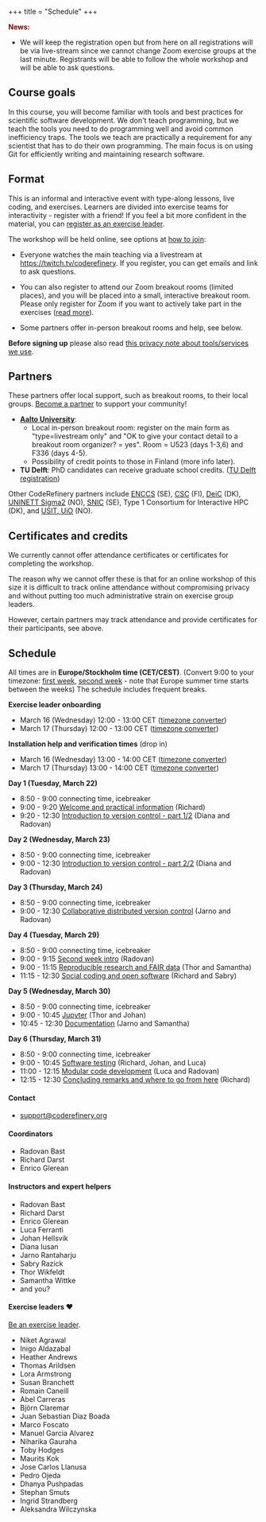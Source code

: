 +++
title = "Schedule"
+++

<div class="alert alert-info">
<span style="color:darkred;font-weight:bold">News:</span>

- We will keep the registration open but from here on all registrations will be
  via live-stream since we cannot change Zoom exercise groups
  at the last minute. Registrants will be able to follow the whole workshop
  and will be able to ask questions.
</div>

## Course goals

In this course, you will become familiar with tools and best practices
for scientific software development.  We don't teach programming, but we teach the tools you need
to do programming well and avoid common inefficiency traps.
The tools we teach are
practically a requirement for any scientist that has to do their own programming. The main
focus is on using Git for efficiently writing and maintaining research
software.

## Format

This is an informal and interactive event with type-along lessons,
live coding, and exercises. Learners are divided into exercise teams for
interactivity - register with a friend!  If you feel a bit more
confident in the material, you can [register as an exercise
leader](volunteer/).

The workshop will be held online, see options at [how to
join](join/):

* Everyone watches the main teaching via a livestream at
  <https://twitch.tv/coderefinery>.  If you
  register, you can get emails and link to ask questions.

* You can also register to attend our Zoom breakout rooms (limited
  places), and you will be placed into a small, interactive breakout
  room.  Please only register for Zoom if you want to actively take
  part in the exercises ([read more](join/)).

* Some partners offer in-person breakout rooms and help, see below.

**Before signing up** please also read
[this privacy note about tools/services we use](requirements/#privacy-and-tools-online-services).

## Partners

These partners offer local support, such as breakout rooms, to their
local groups.  [Become a
partner](https://coderefinery.org/organization/partners/) to support
your community!

- [**Aalto University**](https://scicomp.aalto.fi/):
  - Local in-person breakout room: register on the main form as
    "type=livestream only" and "OK to give your contact detail to a
    breakout room organizer? = yes".  Room = U523 (days 1-3,6) and
    F336 (days 4-5).
  - Possibility of credit points to those in Finland (more info later).
- **TU Delft**: PhD candidates can receive graduate school credits. ([TU
  Delft registration](https://www.tudelft.nl/library/research-data-management/r/training-evenementen/training-voor-onderzoekers/coderefinery-workshop))

Other CodeRefinery partners include [ENCCS](https://enccs.se/) (SE),
[CSC](https://csc.fi) (FI), [DeiC](https://www.deic.dk/) (DK), [UNINETT
Sigma2](https://www.sigma2.no/) (NO), [SNIC](https://snic.se/) (SE),
Type 1 Consortium for Interactive HPC (DK), and
[USIT, UiO](https://www.usit.uio.no/) (NO).

## Certificates and credits

We currently cannot offer attendance certificates or certificates for completing the workshop.

The reason why we cannot offer these is that for an online workshop of this size
it is difficult to track online attendance without compromising privacy and without putting too much
administrative strain on exercise group leaders.

However, certain partners may track attendance and provide certificates for their participants, see above.

## Schedule

All times are in **Europe/Stockholm time (CET/CEST)**. (Convert 9:00 to
your timezone: [first
week](https://arewemeetingyet.com/Stockholm/2022-03-22/09:00), [second
week](https://arewemeetingyet.com/Stockholm/2022-03-29/09:00) - note
that Europe summer time starts between the weeks)
The schedule includes frequent breaks.

**Exercise leader onboarding**
- March 16 (Wednesday) 12:00 - 13:00 CET ([timezone converter](https://arewemeetingyet.com/Stockholm/2022-03-16/12:00))
- March 17 (Thursday) 12:00 - 13:00 CET  ([timezone converter](https://arewemeetingyet.com/Stockholm/2022-03-17/12:00))

**Installation help and verification times** (drop in)
- March 16 (Wednesday) 13:00 - 14:00 CET  ([timezone converter](https://arewemeetingyet.com/Stockholm/2022-03-16/13:00))
- March 17 (Thursday) 13:00 - 14:00 CET   ([timezone converter](https://arewemeetingyet.com/Stockholm/2022-03-17/13:00))

**Day 1 (Tuesday, March 22)**
- 8:50 - 9:00 connecting time, icebreaker
- 9:00 - 9:20
  [Welcome and practical information](https://github.com/coderefinery/workshop-intro/blob/master/README.md)
  (Richard)
- 9:20 - 12:30
  [Introduction to version control - part 1/2](https://coderefinery.github.io/git-intro/)
  (Diana and Radovan)

**Day 2 (Wednesday, March 23)**
- 8:50 - 9:00 connecting time, icebreaker
- 9:00 - 12:30
  [Introduction to version control - part 2/2](https://coderefinery.github.io/git-intro/)
  (Diana and Radovan)

**Day 3 (Thursday, March 24)**
- 8:50 - 9:00 connecting time, icebreaker
- 9:00 - 12:30
  [Collaborative distributed version control](https://coderefinery.github.io/git-collaborative/)
  (Jarno and Radovan)

**Day 4 (Tuesday, March 29)**
- 8:50 - 9:00 connecting time, icebreaker
- 9:00 - 9:15
  [Second week intro](https://github.com/coderefinery/workshop-intro/blob/master/README.md)
  (Radovan)
- 9:00 - 11:15
  [Reproducible research and FAIR data](https://coderefinery.github.io/reproducible-research/)
  (Thor and Samantha)
- 11:15 - 12:30
  [Social coding and open software](https://coderefinery.github.io/social-coding/)
  (Richard and Sabry)

**Day 5 (Wednesday, March 30)**
- 8:50 - 9:00 connecting time, icebreaker
- 9:00 - 10:45
  [Jupyter](https://coderefinery.github.io/jupyter/)
  (Thor and Johan)
- 10:45 - 12:30
  [Documentation](https://coderefinery.github.io/documentation/)
  (Jarno and Samantha)

**Day 6 (Thursday, March 31)**
- 8:50 - 9:00 connecting time, icebreaker
- 9:00 - 10:45
  [Software testing](https://coderefinery.github.io/testing/)
  (Richard, Johan, and Luca)
- 11:00 - 12:15
  [Modular code development](https://coderefinery.github.io/modular-type-along/)
  (Luca and Radovan)
- 12:15 - 12:30
  [Concluding remarks and where to go from here](https://github.com/coderefinery/workshop-outro/blob/master/README.md)
  (Richard)


#### Contact

- <support@coderefinery.org>


#### Coordinators

- Radovan Bast
- Richard Darst
- Enrico Glerean


#### Instructors and expert helpers

- Radovan Bast
- Richard Darst
- Enrico Glerean
- Luca Ferranti
- Johan Hellsvik
- Diana Iusan
- Jarno Rantaharju
- Sabry Razick
- Thor Wikfeldt
- Samantha Wittke
- and you?


#### Exercise leaders :heart:

[Be an exercise leader](volunteer/).

- Niket Agrawal
- Inigo Aldazabal
- Heather Andrews
- Thomas Arildsen
- Lora Armstrong
- Susan Branchett
- Romain Caneill
- Abel Carreras
- Björn Claremar
- Juan Sebastian Diaz Boada
- Marco Foscato
- Manuel Garcia Alvarez
- Niharika Gauraha
- Toby Hodges
- Maurits Kok
- Jose Carlos Llanusa
- Pedro Ojeda
- Dhanya Pushpadas
- Stephan Smuts
- Ingrid Strandberg
- Aleksandra Wilczynska
